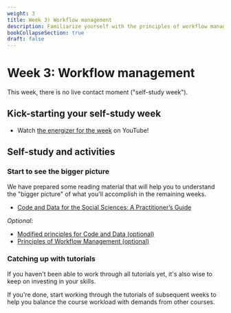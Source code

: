 ```yaml
---
weight: 3
title: Week 3) Workflow management
description: Familiarize yourself with the principles of workflow management to efficiently work on data-intensive research projects.
bookCollapseSection: true
draft: false
---
```


# Week 3: Workflow management

This week, there is no live contact moment ("self-study week").

<!--## Kick-starting your week
- In this short clip, we'll explain about the learning goals of this week, and point you to relevant material
-->

## Kick-starting your self-study week
- Watch [the energizer for the week](https://youtu.be/vueCS4ukBjU) on YouTube!

## Self-study and activities

### Start to see the bigger picture

We have prepared some reading material that will help you to understand the "bigger picture" of what you'll accomplish in the remaining weeks.

- [Code and Data for the Social Sciences: A Practitioner’s Guide](https://www.brown.edu/Research/Shapiro/pdfs/CodeAndData.pdf)

_Optional_:
- [Modified principles for Code and Data (optional)](https://www.shirokuriwaki.com/programming/project-organization.html)
- [Principles of Workflow Management (optional)](http://tilburgsciencehub.com/tutorials/project-setup/principles-of-project-setup-and-workflow-management/overview/)

### Catching up with tutorials
If you haven't been able to work through all tutorials yet, it's also wise to keep on investing in your skills.

If you're done, start working through the tutorials of subsequent weeks to help you balance the course workload with demands from other courses.

<!--

- Work on tutorials from previous or subsequent weeks
<!--- Explore [Tilburg Science Hub](https://tilburgsciencehub.com) (e.g., )
-->
